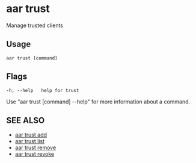 # aar trust

Manage trusted clients

## Usage

```
aar trust [command]
```

## Flags

```
-h, --help   help for trust
```

Use "aar trust [command] --help" for more information about a command.

## SEE ALSO

* [aar trust add](aar_trust_add.md)
* [aar trust list](aar_trust_list.md)
* [aar trust remove](aar_trust_remove.md)
* [aar trust revoke](aar_trust_revoke.md)
